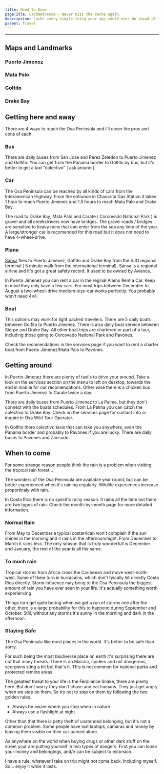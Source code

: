 ```yaml
---
title: Need to Know
pageTitle: CacheAdvance - Never miss the cache again.
description: Cache every single thing your app could ever do ahead of time, so your code never even has to run at all.
parent: Travel
---
```


---

## Maps and Landmarks

### Puerto Jimenez

### Mata Palo

### Golfito

### Drake Bay

## Getting here and away

There are 4 ways to reach the Osa Peninsula and I'll cover the pros and cons of each.

### Bus

There are daily buses from San Jose and Perez Zeledon to Puerto Jimenez and Golfito. You can get from the Panama border to Golfito by bus, but it's better to get a taxi "colectivo" ( ask around ).

### Car

The Osa Peninsula can be reached by all kinds of cars from the Interamerican Highway. From the entrance in Chacarita Gas Station it takes 1 hour to reach Puerto Jimenez and 1.5 hours to reach Mata Palo and Drake Bay.

The road to Drake Bay, Mata Palo and Carate ( Corcovado National Park ) is gravel and all creeks/rivers now have bridges. The gravel roads / bridges are sensitive to heavy rains that can enter from the sea any time of the year. A large/stronger car is recomended for this road but it does not need to have 4-wheel-drive.

### Plane

[Sansa](http://flysansa.com) flies to Puerto Jimenez, Golfito and Drake Bay from the SJO regional terminal ( 5 minute walk from the international terminal). Sansa is a regional airline and it's got a great safety record. It used to be owned by Avianca.

In Puerto Jimenez you can rent a car in the reginal Alamo Rent a Car. Keep in mind they only have a few cars. For most trips between December to August a two-wheel-drive medium-size-car works perfectly. You probably won't need 4x4.

### Boat

This options may work for light packed travelers. There are 5 daily boats between Golfito to Puerto Jimenez. There is also daily boat service between Sierpe and Drake Bay. All other boat trips are chartered or part of a tour, including those going to Corcovado National Park and Pavones.

Check the recomendations in the services page if you want to rent a charter boat from Puerto Jimenez/Mata Palo to Pavones.

## Getting around

In Puerto Jimenez there are plenty of taxi's to drive your around. Take a look on the services section on the menu to left on desktop, towards the end in mobile for our recomendations. Other wise there is a chicken bus from Puerto Jimenez to Carate twice a day.

There are daily buses from Puerto Jimenez to La Palma, but they don't connect with the boats schedules. From La Palma you can catch the colectivo to Drake Bay. Check on the services page for contact info or inquire in Osa Wild Tour Operator.

In Golfito there colectivo taxis that can take you anywhere, even the Panama border and probably to Pavones if you are lucky. There are daily buses to Pavones and Zancudo.

## When to come

For some strange reason people think the rain is a problem when visiting the tropical rain forest...

The wonders of the Osa Peninsula are available year round, but can be better experienced when it's raining regularly. Wildlife experiences increase proportinaly with rain.

In Costa Rica there is no specific rainy season. It rains all the time but there are two types of rain. Check the month-by-month page for more detailed information.

### Normal Rain

From May to December a typical costarrican won't complain if the sun shines in the morning and it rains in the afternoon/night. From December to March it rains less. The only season that is truly wonderfull is December and January, the rest of the year is all the same.

### To much rain

Tropical storms from Africa cross the Caribeean and move west-north-west. Some of them turn in hurracains, which don't tyically hit directly Costa Rica directly. Storm influence may bring to the Osa Peninsula the biggest amount of rain you have ever seen in your life. It's actually something worth experiencing.

Things turn get quite boring when we get a run of storms one after the other, there is a large probability for this to happend during September and October. Still, without any storms it's sunny in the morning and dark in the afternoon.

### Staying Safe

The Osa Peninsula like most places in the world. It's better to be safe than sorry.

For such being the most biodiverse place on earth it's surprising there are not that many threats. There is no Malaria, spiders and not dangerous, scorpions sting a bit but that's it. This is not common for national parks and protected remote areas.

The greatest threat to your life is the Ferdilance Snake, there are plenty here. But don't worry they don't chase and eat humans. They just get angry when we step on them. So try not to step on them by following the two golden rules.

- Always be aware where you step when in nature
- Always use a flashlight at night

Other than that there is petty theft of unatended belonging, but it's not a common problem. Some people have lost laptops, camaras and money by leaving them visible on their car parked alone.

As anywhere on the world when buying drugs or other dark stuff on the street your are putting yourself in two types of dangers. First you can loose your money and belongings, and/ir can be subject to extorsion.

I have a rule, whatever I take on trip might not come back. Including myself. So... enjoy it while it lasts.
